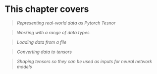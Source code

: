 # This chapter covers
>*Representing real-world data as Pytorch Tesnor*

>*Working with a range of data types*

>*Loading data from a file*

> *Converting data to tensors*

> *Shaping tensors so they can be used as inputs for neural network models*
